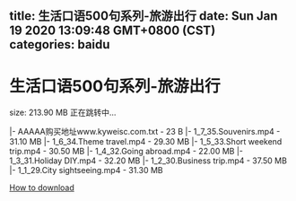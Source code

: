 
title: 生活口语500句系列-旅游出行
date: Sun Jan 19 2020 13:09:48 GMT+0800 (CST)    
categories: baidu
---

# 生活口语500句系列-旅游出行
size: 213.90 MB
 正在跳转中...
 
|- AAAAA购买地址www.kyweisc.com.txt - 23 B
|- 1_7_35.Souvenirs.mp4 - 31.10 MB
|- 1_6_34.Theme travel.mp4 - 29.30 MB
|- 1_5_33.Short weekend trip.mp4 - 30.50 MB
|- 1_4_32.Going abroad.mp4 - 22.00 MB
|- 1_3_31.Holiday DIY.mp4 - 32.20 MB
|- 1_2_30.Business trip.mp4 - 37.50 MB
|- 1_1_29.City sightseeing.mp4 - 31.30 MB

[How to download](https://bpcam.bemobtrk.com/go/2ceec3aa-1ca2-46d6-b9ff-aaa5c184517c?jno=253)